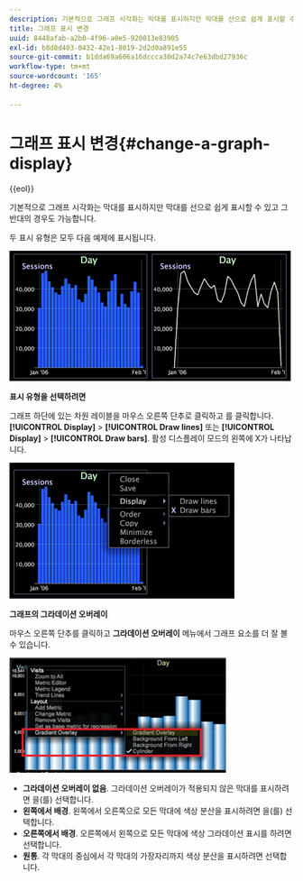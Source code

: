 ```yaml
---
description: 기본적으로 그래프 시각화는 막대를 표시하지만 막대를 선으로 쉽게 표시할 수 있고 그 반대의 경우도 가능합니다.
title: 그래프 표시 변경
uuid: 8448afab-a2b0-4f96-a0e5-920013e83905
exl-id: b8d8d403-0432-42e1-8019-2d2d0a891e55
source-git-commit: b1dda69a606a16dccca30d2a74c7e63dbd27936c
workflow-type: tm+mt
source-wordcount: '165'
ht-degree: 4%

---
```


# 그래프 표시 변경{#change-a-graph-display}

{{eol}}

기본적으로 그래프 시각화는 막대를 표시하지만 막대를 선으로 쉽게 표시할 수 있고 그 반대의 경우도 가능합니다.

두 표시 유형은 모두 다음 예제에 표시됩니다.

![](assets/vis_Line_LinesAndBars.png)

**표시 유형을 선택하려면**

그래프 하단에 있는 차원 레이블을 마우스 오른쪽 단추로 클릭하고 를 클릭합니다. **[!UICONTROL Display]** > **[!UICONTROL Draw lines]** 또는 **[!UICONTROL Display]** > **[!UICONTROL Draw bars]**. 활성 디스플레이 모드의 왼쪽에 X가 나타납니다.

![](assets/mnu_Graph_Draw.png)

**그래프의 그라데이션 오버레이**

마우스 오른쪽 단추를 클릭하고 **그라데이션 오버레이** 메뉴에서 그래프 요소를 더 잘 볼 수 있습니다.

![](assets/6_51_gradient_graph.png)

* **그라데이션 오버레이 없음**. 그라데이션 오버레이가 적용되지 않은 막대를 표시하려면 을(를) 선택합니다.
* **왼쪽에서 배경**. 왼쪽에서 오른쪽으로 모든 막대에 색상 분산을 표시하려면 을(를) 선택합니다.
* **오른쪽에서 배경**. 오른쪽에서 왼쪽으로 모든 막대에 색상 그라데이션 표시를 하려면 선택합니다.
* **원통**. 각 막대의 중심에서 각 막대의 가장자리까지 색상 분산을 표시하려면 선택합니다.
